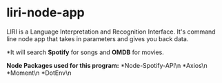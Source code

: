 # liri-node-app
LIRI is a Language Interpretation and Recognition Interface. It's command line node app that takes in parameters and gives you back data. 

*It will search **Spotify** for songs and **OMDB** for movies.

**Node Packages used for this program:**
*Node-Spotify-API\n
*Axios\n
*Moment\n
*DotEnv\n



